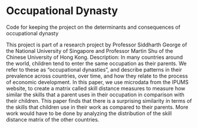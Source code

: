 # Occupational Dynasty

Code for keeping the project on the determinants and consequences of occupational dynasty

This project is part of a research project by Professor Siddharth George of the National University of Singapore and Professor Martin Shu of the Chinese University of Hong Kong.
Description: In many countries around the world, children tend to enter the same occupation as their parents. We refer to these as “occupational dynasties”, and describe patterns in their prevalence across countries, over time, and how they relate to the process of economic development. In this paper, we use microdata from the IPUMS website, to create a matrix called skill distance measures to measure how similar the skills that a parent uses in their occupation in comparison with their children. This paper finds that there is a surprising similarity in terms of the skills that children use in their work as compared to their parents. More work would have to be done by analyzing the distribution of the skill distance matrix of the other countries.
